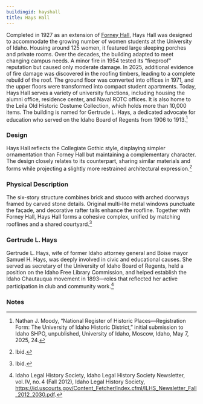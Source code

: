 ```yaml
---
buildingid: hayshall
title: Hays Hall
---
```


Completed in 1927 as an extension of [Forney Hall](/digital/campus/buildings/hayshall.html), Hays Hall was designed to accommodate the growing number of women students at the University of Idaho. Housing around 125 women, it featured large sleeping porches and private rooms. Over the decades, the building adapted to meet changing campus needs. A minor fire in 1954 tested its “fireproof” reputation but caused only moderate damage. In 2025, additional evidence of fire damage was discovered in the roofing timbers, leading to a complete rebuild of the roof. The ground floor was converted into offices in 1971, and the upper floors were transformed into compact student apartments. Today, Hays Hall serves a variety of university functions, including housing the alumni office, residence center, and Naval ROTC offices. It is also home to the Leila Old Historic Costume Collection, which holds more than 10,000 items. The building is named for Gertrude L. Hays, a dedicated advocate for education who served on the Idaho Board of Regents from 1906 to 1913.[^1]

### Design

Hays Hall reflects the Collegiate Gothic style, displaying simpler ornamentation than Forney Hall but maintaining a complementary character. The design closely relates to its counterpart, sharing similar materials and forms while projecting a slightly more restrained architectural expression.[^2]

### Physical Description

The six-story structure combines brick and stucco with arched doorways framed by carved stone details. Original multi-lite metal windows punctuate the façade, and decorative rafter tails enhance the roofline. Together with Forney Hall, Hays Hall forms a cohesive complex, unified by matching rooflines and a shared courtyard.[^3]

### Gertrude L. Hays

Gertrude L. Hays, wife of former Idaho attorney general and Boise mayor Samuel H. Hays, was deeply involved in civic and educational causes. She served as secretary of the University of Idaho Board of Regents, held a position on the Idaho Free Library Commission, and helped establish the Idaho Chautauqua movement in 1893—roles that reflected her active participation in club and community work.[^4]

### Notes

[^1]: Nathan J. Moody, “National Register of Historic Places—Registration Form: The University of Idaho Historic District,” initial submission to Idaho SHPO, unpublished, University of Idaho, Moscow, Idaho, May 7, 2025, 24. 
[^2]: Ibid. 
[^3]: Ibid. 
[^4]: Idaho Legal History Society, Idaho Legal History Society Newsletter, vol. IV, no. 4 (Fall 2012), Idaho Legal History Society, https://id.uscourts.gov/Content_Fetcher/index.cfml/ILHS_Newsletter_Fall_2012_2030.pdf.
